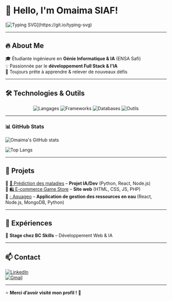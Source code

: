 # 👋 Hello, I'm Omaima SIAF!  
[![Typing SVG](https://readme-typing-svg.demolab.com?font=Fira+Code&weight=500&size=22&pause=1000&color=F7B42C&center=true&vCenter=true&width=500&lines=Hi%2C+I'm+Omaima!+👩‍💻;Full+Stack+Developer+%7C+AI+Enthusiast;Welcome+to+my+GitHub!)](https://git.io/typing-svg)


---

## 🔥 About Me  
🎓 Étudiante ingénieure en **Génie Informatique & IA** (ENSA Safi)  
💡 Passionnée par le **développement Full Stack & l'IA**  
🚀 Toujours prête à apprendre & relever de nouveaux défis  

---

## 🛠️ Technologies & Outils  

<div align="center">
  <!-- Langages -->
  <img src="https://skillicons.dev/icons?i=python,js,html,css,c,cpp" alt="Langages" />

  <!-- Frameworks & Librairies -->
  <img src="https://skillicons.dev/icons?i=react,nodejs,mui" alt="Frameworks" />

  <!-- Bases de données -->
  <img src="https://skillicons.dev/icons?i=mysql,mongodb" alt="Databases" />

  <!-- Outils -->
  <img src="https://skillicons.dev/icons?i=vscode,git,github,canva" alt="Outils" />

</div>  

---

### 📊 GitHub Stats  
![Omaima's GitHub stats](https://github-readme-stats.vercel.app/api?username=Maymasi&show_icons=true&theme=radical)

![Top Langs](https://github-readme-stats.vercel.app/api/top-langs/?username=Maymasi&layout=compact&theme=radical)


 

---

## 🚀 Projets  
🔹 [🔬 Prédiction des maladies](https://github.com/Maymasi/Disease-Prediction-Project) – **Projet IA/Dev** (Python, React, Node.js)  
🔹 [🛍️ E-commerce Game Store]() – **Site web** (HTML, CSS, JS, PHP)  
🔹 [💧 Aquageo]() – **Application de gestion des ressources en eau** (React, Node.js, MongoDB, Python)



---

## 💼 Expériences  
🔹 **Stage chez BC Skills** – Développement Web & IA  

---


## 📫 Contact  
[![LinkedIn](https://img.shields.io/badge/LinkedIn-OmaimaSIAF-blue?style=for-the-badge&logo=linkedin)](https://www.linkedin.com/in/omaima-siaf-b636132aa/)  
[![Gmail](https://img.shields.io/badge/Email-omaima@example.com-red?style=for-the-badge&logo=gmail&logoColor=white)](mailto:siafomaima5@gmail.com)  

---

⭐ **Merci d’avoir visité mon profil !** 🚀

